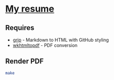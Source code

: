 # [My resume](resume.md)

## Requires

- [grip](https://github.com/joeyespo/grip) - Markdown to HTML with GitHub styling
- [wkhtmltopdf](https://github.com/wkhtmltopdf/wkhtmltopdf) - PDF conversion

## Render PDF

```sh
make
```
